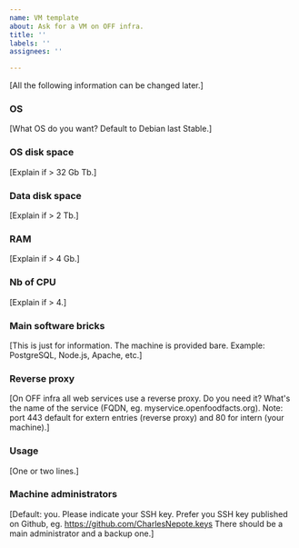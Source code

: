 ```yaml
---
name: VM template
about: Ask for a VM on OFF infra.
title: ''
labels: ''
assignees: ''

---
```


[All the following information can be changed later.]

### OS
[What OS do you want? Default to Debian last Stable.]

### OS disk space
[Explain if > 32 Gb Tb.]

### Data disk space
[Explain if > 2 Tb.]

### RAM
[Explain if > 4 Gb.]

### Nb of CPU
[Explain if > 4.]

### Main software bricks
[This is just for information. The machine is provided bare. Example: PostgreSQL, Node.js, Apache, etc.]

### Reverse proxy
[On OFF infra all web services use a reverse proxy. Do you need it? What's the name of the service (FQDN, eg. myservice.openfoodfacts.org). Note: port 443 default for extern entries (reverse proxy) and 80 for intern (your machine).]

### Usage
[One or two lines.]

### Machine administrators
[Default: you. Please indicate your SSH key. Prefer you SSH key published on Github, eg. https://github.com/CharlesNepote.keys 
There should be a main administrator and a backup one.]

